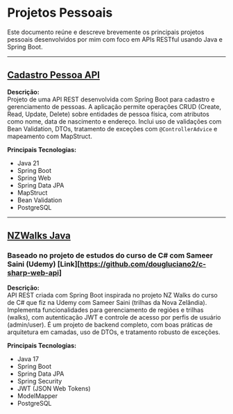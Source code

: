 # Projetos Pessoais

Este documento reúne e descreve brevemente os principais projetos pessoais desenvolvidos por mim com foco em APIs RESTful usando Java e Spring Boot.

---

## [Cadastro Pessoa API](https://github.com/dougluciano2/cadastro-pessoa-api)

**Descrição:**  
Projeto de uma API REST desenvolvida com Spring Boot para cadastro e gerenciamento de pessoas. A aplicação permite operações CRUD (Create, Read, Update, Delete) sobre entidades de pessoa física, com atributos como nome, data de nascimento e endereço. Inclui uso de validações com Bean Validation, DTOs, tratamento de exceções com `@ControllerAdvice` e mapeamento com MapStruct.

**Principais Tecnologias:**  
- Java 21  
- Spring Boot  
- Spring Web  
- Spring Data JPA  
- MapStruct  
- Bean Validation  
- PostgreSQL  

---

## [NZWalks Java](https://github.com/dougluciano2/NZWalks-java)
### Baseado no projeto de estudos do curso de C# com  Sameer Saini (Udemy) [Link][https://github.com/dougluciano2/c-sharp-web-api]

**Descrição:**  
API REST criada com Spring Boot inspirada no projeto NZ Walks do curso de C# que fiz na Udemy com Sameer Saini (trilhas da Nova Zelândia). Implementa funcionalidades para gerenciamento de regiões e trilhas (walks), com autenticação JWT e controle de acesso por perfis de usuário (admin/user). É um projeto de backend completo, com boas práticas de arquitetura em camadas, uso de DTOs, e tratamento robusto de exceções.

**Principais Tecnologias:**  
- Java 17  
- Spring Boot  
- Spring Data JPA  
- Spring Security  
- JWT (JSON Web Tokens)  
- ModelMapper  
- PostgreSQL  
